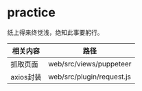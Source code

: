 # practice
纸上得来终觉浅，绝知此事要躬行。


|相关内容|路径|
|-------|---|
|抓取页面|web/src/views/puppeteer|
|axios封装|web/src/plugin/request.js|


